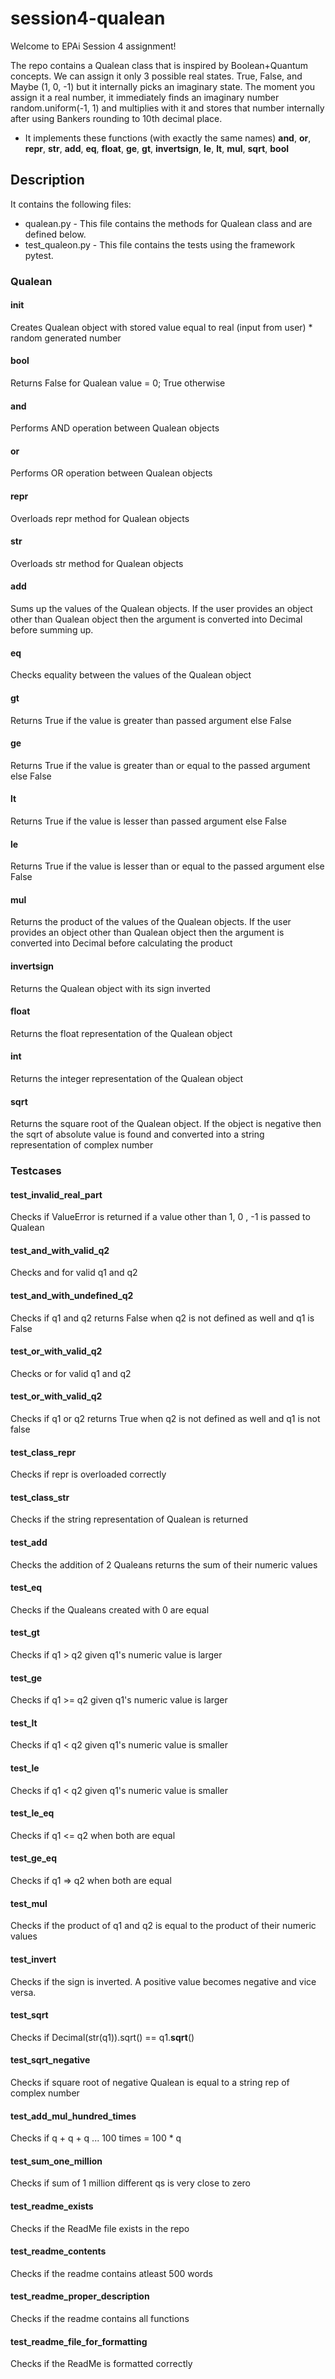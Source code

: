 # session4-qualean

Welcome to EPAi Session 4 assignment! 

The repo contains a Qualean class that is inspired by Boolean+Quantum concepts. We can assign it only 3 possible real states. True, False, and Maybe (1, 0, -1) but it internally picks an imaginary state. The moment you assign it a real number, it immediately finds an imaginary number random.uniform(-1, 1) and multiplies with it and stores that number internally after using Bankers rounding to 10th decimal place. 
* It implements these functions (with exactly the same names)
__and__,  __or__, __repr__, __str__, __add__, __eq__, __float__, __ge__, __gt__, __invertsign__, __le__, __lt__, __mul__, __sqrt__, __bool__

## Description

It contains the following files:

* qualean.py - This file contains the methods for Qualean class and are defined below. 
* test_qualeon.py - This file contains the tests using the framework pytest. 

### Qualean

#### init

Creates Qualean object with stored value equal to real (input from user) * random generated number

#### bool
Returns False for Qualean value = 0; True otherwise

#### and
Performs AND operation between Qualean objects

#### or
Performs OR operation between Qualean objects

#### repr
Overloads repr method for Qualean objects

#### str

Overloads str method for Qualean objects

#### add
Sums up the values of the Qualean objects. If the user provides an object other than Qualean object then the argument is converted into Decimal before summing up. 

#### eq
Checks equality between the values of the Qualean object 

#### gt
Returns True if the value is greater than passed argument else False

#### ge

Returns True if the value is greater than or equal to the passed argument else False


#### lt
Returns True if the value is lesser than passed argument else False

#### le

Returns True if the value is lesser than or equal to the passed argument else False

#### mul

Returns the product of the values of the Qualean objects. If the user provides an object other than Qualean object then the argument is converted into Decimal before calculating the product

#### invertsign
Returns the Qualean object with its sign inverted

#### float
Returns the float representation of the Qualean object

#### int
Returns the integer representation of the Qualean object

#### sqrt
Returns the square root of the Qualean object. If the object is negative then the sqrt of absolute value is found and converted into a string representation of complex number


### Testcases
#### test_invalid_real_part 
Checks if ValueError is returned if a value other than 1, 0 , -1 is passed to Qualean

#### test_and_with_valid_q2
Checks and for valid q1 and q2 

#### test_and_with_undefined_q2
Checks if q1 and q2 returns False when q2 is not defined as well and q1 is False

#### test_or_with_valid_q2
Checks or for valid q1 and q2

#### test_or_with_valid_q2
Checks if q1 or q2 returns True when q2 is not defined as well and q1 is not false

#### test_class_repr
Checks if repr is overloaded correctly

#### test_class_str
Checks if the string representation of Qualean is returned

#### test_add
Checks the addition of 2 Qualeans returns the sum of their numeric values

#### test_eq
Checks if the Qualeans created with 0 are equal

#### test_gt
Checks if q1 > q2 given q1's numeric value is larger


#### test_ge
Checks if q1 >= q2 given q1's numeric value is larger


#### test_lt
Checks if q1 < q2 given q1's numeric value is smaller


#### test_le
Checks if q1 < q2 given q1's numeric value is smaller

#### test_le_eq
Checks if q1 <= q2 when both are equal


#### test_ge_eq
Checks if q1 => q2 when both are equal

#### test_mul
Checks if the product of q1 and q2 is equal to the product of their numeric values

#### test_invert
Checks if the sign is inverted. A positive value becomes negative and vice versa.

#### test_sqrt
Checks if Decimal(str(q1)).sqrt() == q1.__sqrt__()

#### test_sqrt_negative
Checks if square root of negative Qualean is equal to a string rep of complex number 

#### test_add_mul_hundred_times
Checks if q + q + q ... 100 times = 100 * q

#### test_sum_one_million
Checks if sum of 1 million different qs is very close to zero

####  test_readme_exists
Checks if the ReadMe file exists in the repo

#### test_readme_contents
Checks if the readme contains atleast 500 words

#### test_readme_proper_description
Checks if the readme contains all functions

#### test_readme_file_for_formatting
Checks if the ReadMe is formatted correctly

